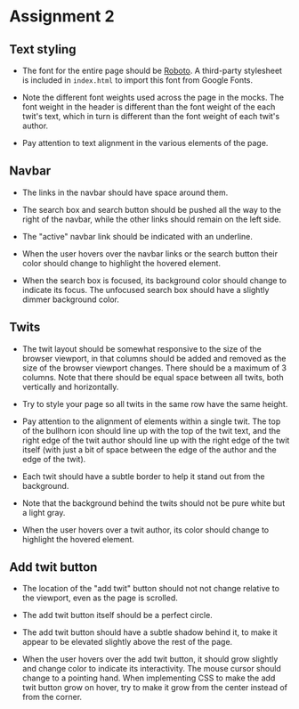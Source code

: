# Assignment 2


## Text styling

* The font for the entire page should be [Roboto](https://fonts.google.com/specimen/Roboto).  A third-party stylesheet is included in `index.html` to import this font from Google Fonts.

* Note the different font weights used across the page in the mocks.  The font weight in the header is different than the font weight of the each twit's text, which in turn is different than the font weight of each twit's author.

* Pay attention to text alignment in the various elements of the page.

## Navbar

* The links in the navbar should have space around them.

* The search box and search button should be pushed all the way to the right of the navbar, while the other links should remain on the left side.

* The "active" navbar link should be indicated with an underline.

* When the user hovers over the navbar links or the search button their color should change to highlight the hovered element.

* When the search box is focused, its background color should change to indicate its focus.  The unfocused search box should have a slightly dimmer background color.

## Twits

* The twit layout should be somewhat responsive to the size of the browser viewport, in that columns should be added and removed as the size of the browser viewport changes.  There should be a maximum of 3 columns.  Note that there should be equal space between all twits, both vertically and horizontally.

* Try to style your page so all twits in the same row have the same height.

* Pay attention to the alignment of elements within a single twit.  The top of the bullhorn icon should line up with the top of the twit text, and the right edge of the twit author should line up with the right edge of the twit itself (with just a bit of space between the edge of the author and the edge of the twit).

* Each twit should have a subtle border to help it stand out from the background.

* Note that the background behind the twits should not be pure white but a light gray.

* When the user hovers over a twit author, its color should change to highlight the hovered element.

## Add twit button

* The location of the "add twit" button should not not change relative to the viewport, even as the page is scrolled.

* The add twit button itself should be a perfect circle.

* The add twit button should have a subtle shadow behind it, to make it appear to be elevated slightly above the rest of the page.

* When the user hovers over the add twit button, it should grow slightly and change color to indicate its interactivity.  The mouse cursor should change to a pointing hand.  When implementing CSS to make the add twit button grow on hover, try to make it grow from the center instead of from the corner.

